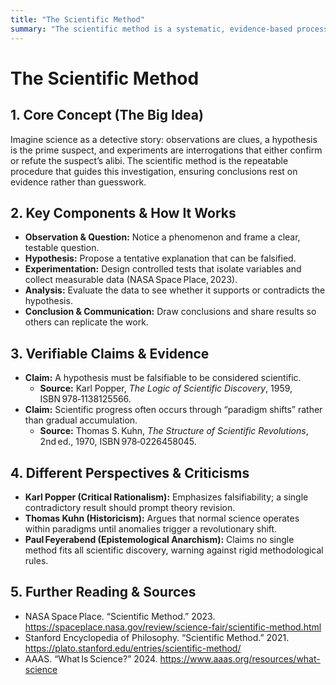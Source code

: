 ```yaml
---
title: "The Scientific Method"
summary: "The scientific method is a systematic, evidence‑based process for building reliable knowledge. By cycling through observation, hypothesis, experimentation, and analysis, scientists minimize bias and produce results that can be independently verified."
---
```


# The Scientific Method

## 1. Core Concept (The Big Idea)
Imagine science as a detective story: observations are clues, a hypothesis is the prime suspect, and experiments are interrogations that either confirm or refute the suspect’s alibi. The scientific method is the repeatable procedure that guides this investigation, ensuring conclusions rest on evidence rather than guesswork.

## 2. Key Components & How It Works
* **Observation & Question:** Notice a phenomenon and frame a clear, testable question.  
* **Hypothesis:** Propose a tentative explanation that can be falsified.  
* **Experimentation:** Design controlled tests that isolate variables and collect measurable data (NASA Space Place, 2023).  
* **Analysis:** Evaluate the data to see whether it supports or contradicts the hypothesis.  
* **Conclusion & Communication:** Draw conclusions and share results so others can replicate the work.

## 3. Verifiable Claims & Evidence
* **Claim:** A hypothesis must be falsifiable to be considered scientific.  
  * **Source:** Karl Popper, *The Logic of Scientific Discovery*, 1959, ISBN 978‑1138125566.  
* **Claim:** Scientific progress often occurs through “paradigm shifts” rather than gradual accumulation.  
  * **Source:** Thomas S. Kuhn, *The Structure of Scientific Revolutions*, 2nd ed., 1970, ISBN 978‑0226458045.

## 4. Different Perspectives & Criticisms
* **Karl Popper (Critical Rationalism):** Emphasizes falsifiability; a single contradictory result should prompt theory revision.  
* **Thomas Kuhn (Historicism):** Argues that normal science operates within paradigms until anomalies trigger a revolutionary shift.  
* **Paul Feyerabend (Epistemological Anarchism):** Claims no single method fits all scientific discovery, warning against rigid methodological rules.

## 5. Further Reading & Sources
* NASA Space Place. “Scientific Method.” 2023. <https://spaceplace.nasa.gov/review/science-fair/scientific-method.html>  
* Stanford Encyclopedia of Philosophy. “Scientific Method.” 2021. <https://plato.stanford.edu/entries/scientific-method/>  
* AAAS. “What Is Science?” 2024. <https://www.aaas.org/resources/what-science>  
